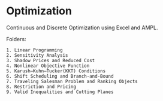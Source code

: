 # Optimization
Continuous and Discrete Optimization using Excel and AMPL. 

Folders:

    1. Linear Programming
    2. Sensitivity Analysis
    3. Shadow Prices and Reduced Cost
    4. Nonlinear Objective Function
    5. Karush–Kuhn–Tucker(KKT) Conditions
    6. Shift Scheduling and Branch-and-Bound
    7. Traveling Salesman Problem and Ranking Objects
    8. Restriction and Pricing
    9. Valid Inequalities and Cutting Planes
